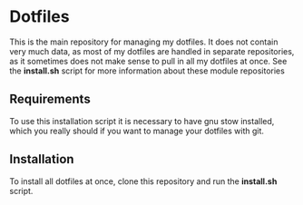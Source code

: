 # Dotfiles
This is the main repository for managing my dotfiles. It does not contain very much data, as most of
my dotfiles are handled in separate repositories, as it sometimes does not make sense to pull in all
my dotfiles at once. See the **install.sh** script for more information about these module
repositories

## Requirements
To use this installation script it is necessary to have gnu stow installed, which you really should
if you want to manage your dotfiles with git.

## Installation
To install all dotfiles at once, clone this repository and run the **install.sh** script.

